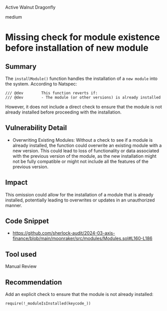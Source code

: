 Active Walnut Dragonfly

medium

# Missing check for module existence before installation of new module

## Summary
The `installModule()` function handles the installation of a `new module` into the system. 
According to Natspec:
```solidity
/// @dev        This function reverts if:
/// @dev        - The module (or other versions) is already installed
```
However, it does not include a direct check to ensure that the module is not already installed before proceeding with the installation.

## Vulnerability Detail
- Overwriting Existing Modules: 
Without a check to see if a module is already installed, the function could overwrite an existing module with a new version. This could lead to loss of functionality or data associated with the previous version of the module, as the new installation might not be fully compatible or might not include all the features of the previous version.

## Impact
 This omission could allow for the installation of a module that is already installed, potentially leading to overwrites or updates in an unauthorized manner.

## Code Snippet
- https://github.com/sherlock-audit/2024-03-axis-finance/blob/main/moonraker/src/modules/Modules.sol#L160-L186

## Tool used
Manual Review

## Recommendation
Add an explicit check to ensure that the module is not already installed:
```solidity
require(!_moduleIsInstalled(keycode_))
```
